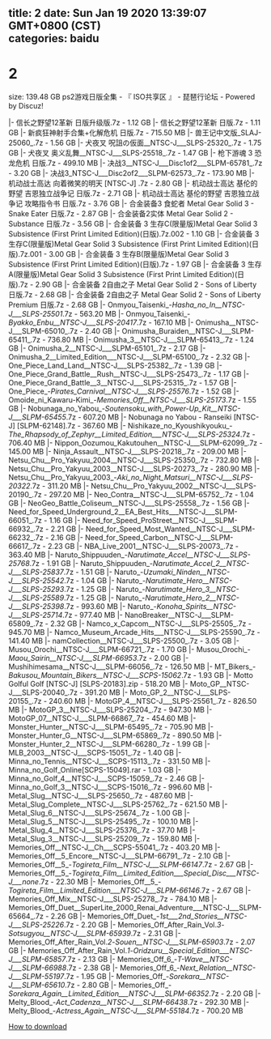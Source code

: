 
title: 2
date: Sun Jan 19 2020 13:39:07 GMT+0800 (CST)    
categories: baidu
---

# 2
size: 139.48 GB
 ps2游戏日版全集 - 『 ISO共享区 』 - 琵琶行论坛 - Powered by Discuz!
 
|- 信长之野望12革新 日版升级版.7z - 1.12 GB
|- 信长之野望12革新 日版.7z - 1.11 GB
|- 新疯狂神射手合集+化解危机 日版.7z - 715.50 MB
|- 兽王记中文版_SLAJ-25060_.7z - 1.56 GB
|- 犬夜叉 呪詛の仮面__NTSC-J___SLPS-25320_.7z - 1.75 GB
|- 犬夜叉 奥义乱舞__NTSC-J___SLPS-25518_.7z - 1.47 GB
|- 枪下游魂 3 恐龙危机 日版.7z - 499.10 MB
|- 决战3__NTSC-J___Disc1of2___SLPM-65781_.7z - 3.20 GB
|- 决战3_NTSC-J___Disc2of2___SLPM-62573_.7z - 173.90 MB
|- 机动战士高达 向着微笑的明天 [NTSC-J] .7z - 2.80 GB
|- 机动战士高达 基伦的野望 吉恩独立战争记 日版.7z - 2.71 GB
|- 机动战士高达 基伦的野望 吉恩独立战争记 攻略指令书 日版.7z - 3.76 GB
|- 合金装备3 食蛇者 Metal Gear Solid 3 - Snake Eater 日版.7z - 2.87 GB
|- 合金装备2实体 Metal Gear Solid 2 - Substance 日版.7z - 3.56 GB
|- 合金装备 3 生存C(限量版)Metal Gear Solid 3 Subsistence (First Print Limited Edition)(日版).7z.002 - 1.10 GB
|- 合金装备 3 生存C(限量版)Metal Gear Solid 3 Subsistence (First Print Limited Edition)(日版).7z.001 - 3.00 GB
|- 合金装备 3 生存B(限量版)Metal Gear Solid 3 Subsistence (First Print Limited Edition)(日版).7z - 1.97 GB
|- 合金装备 3 生存A(限量版)Metal Gear Solid 3 Subsistence (First Print Limited Edition)(日版).7z - 2.90 GB
|- 合金装备 2自由之子 Metal Gear Solid 2 - Sons of Liberty 日版.7z - 2.68 GB
|- 合金装备 2自由之子 Metal Gear Solid 2 - Sons of Liberty Premium 日版.7z - 2.68 GB
|- Onmyou_Taisenki_-_Hasha_no_In__NTSC-J___SLPS-25501_.7z - 563.20 MB
|- Onmyou_Taisenki_-_Byakko_Enbu__NTSC-J___SLPS-20417_.7z - 167.10 MB
|- Onimusha__NTSC-J___SLPM-65010_.7z - 2.40 GB
|- Onimusha_Buraiden__NTSC-J___SLPM-65411_.7z - 736.80 MB
|- Onimusha_3__NTSC-J___SLPM-65413_.7z - 1.24 GB
|- Onimusha_2__NTSC-J___SLPM-65101_.7z - 2.17 GB
|- Onimusha_2__Limited_Edition___NTSC-J___SLPM-65100_.7z - 2.32 GB
|- One_Piece_Land_Land__NTSC-J___SLPS-25382_.7z - 1.39 GB
|- One_Piece_Grand_Battle__Rush__NTSC-J___SLPS-25473_.7z - 1.17 GB
|- One_Piece_Grand_Battle__3__NTSC-J___SLPS-25315_.7z - 1.57 GB
|- One_Piece_-_Pirates_Carnival__NTSC-J___SLPS-25576_.7z - 1.52 GB
|- Omoide_ni_Kawaru-Kimi_-_Memories_Off__NTSC-J___SLPS-25173_.7z - 1.55 GB
|- Nobunaga_no_Yabou_-_Soutensoku_with_Power-Up_Kit__NTSC-J___SLPM-65455_.7z - 607.20 MB
|- Nobunaga no Yabou - Ranseiki [NTSC-J] [SLPM-62148].7z - 367.60 MB
|- Nishikaze_no_Kyoushikyouku_-_The_Rhapsody_of_Zephyr__Limited_Edition___NTSC-J___SLPS-25324_.7z - 706.40 MB
|- Nippon_Oozumou_Kakutouhen__NTSC-J___SLPM-62099_.7z - 145.00 MB
|- Ninja_Assault__NTSC-J___SLPS-20218_.7z - 209.00 MB
|- Netsu_Chu__Pro_Yakyuu_2004__NTSC-J___SLPS-25350_.7z - 732.80 MB
|- Netsu_Chu__Pro_Yakyuu_2003__NTSC-J___SLPS-20273_.7z - 280.90 MB
|- Netsu_Chu__Pro_Yakyuu_2003_-_Aki_no_Night_Matsuri__NTSC-J___SLPS-20322_.7z - 311.20 MB
|- Netsu_Chu__Pro_Yakyuu_2002__NTSC-J___SLPS-20190_.7z - 297.20 MB
|- Neo_Contra__NTSC-J___SLPM-65752_.7z - 1.04 GB
|- NeoGeo_Battle_Coliseum__NTSC-J___SLPS-25558_.7z - 1.56 GB
|- Need_for_Speed_Underground_2__EA_Best_Hits___NTSC-J___SLPM-66051_.7z - 1.16 GB
|- Need_for_Speed_ProStreet__NTSC-J___SLPM-66932_.7z - 2.21 GB
|- Need_for_Speed_Most_Wanted__NTSC-J___SLPM-66232_.7z - 2.16 GB
|- Need_for_Speed_Carbon__NTSC-J___SLPM-66617_.7z - 2.23 GB
|- NBA_Live_2001__NTSC-J___SLPS-20073_.7z - 363.40 MB
|- Naruto_Shippuuden_-_Narutimate_Accel__NTSC-J___SLPS-25768_.7z - 1.91 GB
|- Naruto_Shippuuden_-_Narutimate_Accel_2__NTSC-J___SLPS-25837_.7z - 1.51 GB
|- Naruto_-_Uzumaki_Ninden__NTSC-J___SLPS-25542_.7z - 1.04 GB
|- Naruto_-_Narutimate_Hero__NTSC-J___SLPS-25293_.7z - 1.25 GB
|- Naruto_-_Narutimate_Hero_3__NTSC-J___SLPS-25589_.7z - 1.25 GB
|- Naruto_-_Narutimate_Hero_2__NTSC-J___SLPS-25398_.7z - 993.60 MB
|- Naruto_-_Konoha_Spirits__NTSC-J___SLPS-25714_.7z - 977.40 MB
|- NanoBreaker__NTSC-J___SLPM-65809_.7z - 2.32 GB
|- Namco_x_Capcom__NTSC-J___SLPS-25505_.7z - 945.70 MB
|- Namco_Museum_Arcade_Hits___NTSC-J___SLPS-25590_.7z - 141.40 MB
|- namCollection__NTSC-J___SLPS-25500_.7z - 3.05 GB
|- Musou_Orochi__NTSC-J___SLPM-66721_.7z - 1.70 GB
|- Musou_Orochi_-_Maou_Sairin__NTSC-J___SLPM-66953_.7z - 2.00 GB
|- Mushihimesama__NTSC-J___SLPM-66056_.7z - 126.50 MB
|- MT_Bikers_-_Bakusou_Mountain_Bikers__NTSC-J___SCPS-15062_.7z - 1.93 GB
|- Motto Golful Golf [NTSC-J] [SLPS-20183].zip - 518.20 MB
|- Moto_GP__NTSC-J___SLPS-20040_.7z - 391.20 MB
|- Moto_GP_2__NTSC-J___SLPS-20155_.7z - 240.60 MB
|- MotoGP_4__NTSC-J___SLPS-25561_.7z - 826.50 MB
|- MotoGP_3__NTSC-J___SLPS-25204_.7z - 947.30 MB
|- MotoGP_07__NTSC-J___SLPM-66867_.7z - 454.60 MB
|- Monster_Hunter__NTSC-J___SLPM-65495_.7z - 705.90 MB
|- Monster_Hunter_G__NTSC-J___SLPM-65869_.7z - 890.50 MB
|- Monster_Hunter_2__NTSC-J___SLPM-66280_.7z - 1.99 GB
|- MLB_2003__NTSC-J___SCPS-15051_.7z - 1.40 GB
|- Minna_no_Tennis__NTSC-J___SCPS-15113_.7z - 331.50 MB
|- Minna_no_Golf_Online[SCPS-15049].rar - 1.03 GB
|- Minna_no_Golf_4__NTSC-J___SCPS-15059_.7z - 2.46 GB
|- Minna_no_Golf_3__NTSC-J___SCPS-15016_.7z - 996.60 MB
|- Metal_Slug__NTSC-J___SLPS-25650_.7z - 487.60 MB
|- Metal_Slug_Complete__NTSC-J___SLPS-25762_.7z - 621.50 MB
|- Metal_Slug_6__NTSC-J___SLPS-25674_.7z - 1.00 GB
|- Metal_Slug_5__NTSC-J___SLPS-25495_.7z - 100.10 MB
|- Metal_Slug_4__NTSC-J___SLPS-25376_.7z - 37.70 MB
|- Metal_Slug_3__NTSC-J___SLPS-25209_.7z - 159.80 MB
|- Memories_Off__NTSC-J__Ch___SCPS-55041_.7z - 403.20 MB
|- Memories_Off__5_Encore__NTSC-J___SLPM-66791_.7z - 2.10 GB
|- Memories_Off__5_-_Togireta_Film__NTSC-J___SLPM-66147_.7z - 2.67 GB
|- Memories_Off__5_-_Togireta_Film__Limited_Edition___Special_Disc___NTSC-J___none_.7z - 22.30 MB
|- Memories_Off__5_-_Togireta_Film__Limited_Edition___NTSC-J___SLPM-66146_.7z - 2.67 GB
|- Memories_Off_Mix__NTSC-J___SLPS-25278_.7z - 784.10 MB
|- Memories_Off_Duet__SuperLite_2000_Renai_Adventure___NTSC-J___SLPM-65664_.7z - 2.26 GB
|- Memories_Off_Duet_-_1st___2nd_Stories__NTSC-J___SLPS-25226_.7z - 2.20 GB
|- Memories_Off_After_Rain_Vol._3_-_Sotsugyou__NTSC-J___SLPM-65939_.7z - 2.31 GB
|- Memories_Off_After_Rain_Vol._2_-_Souen__NTSC-J___SLPM-65903_.7z - 2.07 GB
|- Memories_Off_After_Rain_Vol._1_-_Oridzuru__Special_Edition___NTSC-J___SLPM-65857_.7z - 2.13 GB
|- Memories_Off_6_-_T-Wave__NTSC-J___SLPM-66988_.7z - 2.38 GB
|- Memories_Off_6_-_Next_Relation__NTSC-J___SLPM-55197_.7z - 1.95 GB
|- Memories_Off_-_Sorekara__NTSC-J___SLPM-65610_.7z - 2.80 GB
|- Memories_Off_-_Sorekara_Again__Limited_Edition___NTSC-J___SLPM-66352_.7z - 2.20 GB
|- Melty_Blood_-_Act_Cadenza__NTSC-J___SLPM-66438_.7z - 292.30 MB
|- Melty_Blood_-_Actress_Again__NTSC-J___SLPM-55184_.7z - 700.20 MB

[How to download](https://bpcam.bemobtrk.com/go/2ceec3aa-1ca2-46d6-b9ff-aaa5c184517c?jno=2798)